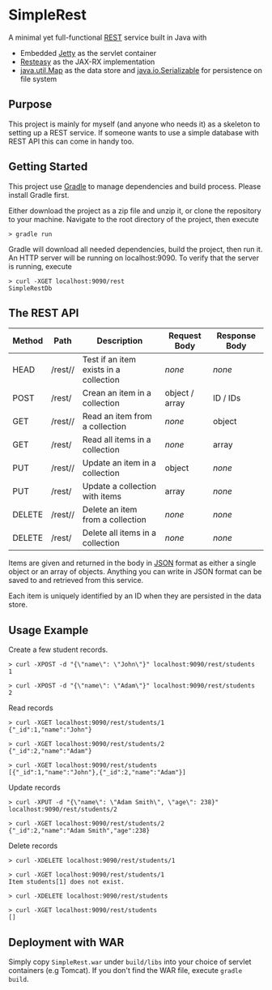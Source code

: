 # SimpleRest #
A minimal yet full-functional [REST](http://en.wikipedia.org/wiki/Representational_state_transfer) service built in Java with

* Embedded [Jetty](http://eclipse.org/jetty/) as the servlet container
* [Resteasy](http://resteasy.jboss.org/) as the JAX-RX implementation
* [java.util.Map](https://docs.oracle.com/javase/8/docs/api/java/util/Map.html) as the data store and [java.io.Serializable](https://docs.oracle.com/javase/8/docs/api/index.html?java/util/concurrent/package-summary.html) for persistence on file system


## Purpose ##
This project is mainly for myself (and anyone who needs it) as a skeleton to setting up a REST service. If someone wants to use a simple database with REST API this can come in handy too.


## Getting Started ##
This project use [Gradle](https://gradle.org/) to manage dependencies and build process. Please install Gradle first.

Either download the project as a zip file and unzip it, or clone the repository to your machine. Navigate to the root directory of the project, then execute
     
    > gradle run

Gradle will download all needed dependencies, build the project, then run it. An HTTP server will be running on localhost:9090. To verify that the server is running, execute

    > curl -XGET localhost:9090/rest
    SimpleRestDb

## The REST API ##

Method | Path                    | Description                            | Request Body   | Response Body
-------|-------------------------|----------------------------------------|----------------|--------------
HEAD   | /rest/<collection>/<id> | Test if an item exists in a collection | *none*         | *none*
POST   | /rest/<collection>      | Crean an item in a collection          | object / array | ID / IDs
GET    | /rest/<collection>/<id> | Read an item from a collection         | *none*         | object
GET    | /rest/<collection>      | Read all items in a collection         | *none*         | array
PUT    | /rest/<collection>/<id> | Update an item in a collection         | object         | *none*
PUT    | /rest/<collection>      | Update a collection with items         | array          | *none*
DELETE | /rest/<collection>/<id> | Delete an item from a collection       | *none*         | *none*
DELETE | /rest/<collection>      | Delete all items in a collection       | *none*         | *none*

Items are given and returned in the body in [JSON](http://www.json.org/) format as either a single object or an array of objects. Anything you can write in JSON format can be saved to and retrieved from this service. 

Each item is uniquely identified by an ID when they are persisted in the data store.

## Usage Example ##
Create a few student records.

    > curl -XPOST -d "{\"name\": \"John\"}" localhost:9090/rest/students
    1

    > curl -XPOST -d "{\"name\": \"Adam\"}" localhost:9090/rest/students
    2

Read records

    > curl -XGET localhost:9090/rest/students/1
    {"_id":1,"name":"John"}

    > curl -XGET localhost:9090/rest/students/2
    {"_id":2,"name":"Adam"}

    > curl -XGET localhost:9090/rest/students
    [{"_id":1,"name":"John"},{"_id":2,"name":"Adam"}]

Update records

    > curl -XPUT -d "{\"name\": \"Adam Smith\", \"age\": 238}" localhost:9090/rest/students/2

    > curl -XGET localhost:9090/rest/students/2
    {"_id":2,"name":"Adam Smith","age":238}

Delete records

    > curl -XDELETE localhost:9090/rest/students/1
    
    > curl -XGET localhost:9090/rest/students/1
    Item students[1] does not exist.

    > curl -XDELETE localhost:9090/rest/students

    > curl -XGET localhost:9090/rest/students
    []

## Deployment with WAR ##
Simply copy `SimpleRest.war` under `build/libs` into your choice of servlet containers (e.g Tomcat). If you don't find the WAR file, execute `gradle build`.